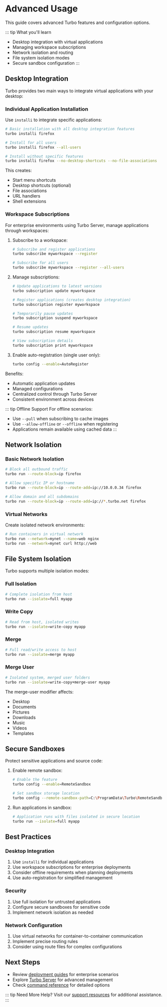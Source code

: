 # Advanced Usage

This guide covers advanced Turbo features and configuration options.

::: tip What you'll learn
- Desktop integration with virtual applications
- Managing workspace subscriptions
- Network isolation and routing
- File system isolation modes
- Secure sandbox configuration
:::

## Desktop Integration

Turbo provides two main ways to integrate virtual applications with your desktop:

### Individual Application Installation

Use `installi` to integrate specific applications:

```bash
# Basic installation with all desktop integration features
turbo installi firefox

# Install for all users
turbo installi firefox --all-users

# Install without specific features
turbo installi firefox --no-desktop-shortcuts --no-file-associations
```

This creates:
- Start menu shortcuts
- Desktop shortcuts (optional)
- File associations
- URL handlers
- Shell extensions

### Workspace Subscriptions

For enterprise environments using Turbo Server, manage applications through workspaces:

1. Subscribe to a workspace:
   ```bash
   # Subscribe and register applications
   turbo subscribe myworkspace --register

   # Subscribe for all users
   turbo subscribe myworkspace --register --all-users
   ```

2. Manage subscriptions:
   ```bash
   # Update applications to latest versions
   turbo subscription update myworkspace

   # Register applications (creates desktop integration)
   turbo subscription register myworkspace

   # Temporarily pause updates
   turbo subscription suspend myworkspace

   # Resume updates
   turbo subscription resume myworkspace

   # View subscription details
   turbo subscription print myworkspace
   ```

3. Enable auto-registration (single user only):
   ```bash
   turbo config --enable=AutoRegister
   ```

Benefits:
- Automatic application updates
- Managed configurations
- Centralized control through Turbo Server
- Consistent environment across devices

::: tip Offline Support
For offline scenarios:
- Use `--pull` when subscribing to cache images
- Use `--allow-offline` or `--offline` when registering
- Applications remain available using cached data
:::

## Network Isolation

### Basic Network Isolation

```bash
# Block all outbound traffic
turbo run --route-block=ip firefox

# Allow specific IP or hostname
turbo run --route-block=ip --route-add=ip://10.0.0.34 firefox

# Allow domain and all subdomains
turbo run --route-block=ip --route-add=ip://*.turbo.net firefox
```

### Virtual Networks

Create isolated network environments:
```bash
# Run containers in virtual network
turbo run --network=mynet --name=web nginx
turbo run --network=mynet curl http://web
```

## File System Isolation

Turbo supports multiple isolation modes:

### Full Isolation
```bash
# Complete isolation from host
turbo run --isolate=full myapp
```

### Write Copy
```bash
# Read from host, isolated writes
turbo run --isolate=write-copy myapp
```

### Merge
```bash
# Full read/write access to host
turbo run --isolate=merge myapp
```

### Merge User
```bash
# Isolated system, merged user folders
turbo run --isolate=write-copy+merge-user myapp
```

The merge-user modifier affects:
- Desktop
- Documents
- Pictures
- Downloads
- Music
- Videos
- Templates

## Secure Sandboxes

Protect sensitive applications and source code:

1. Enable remote sandbox:
   ```bash
   # Enable the feature
   turbo config --enable=RemoteSandbox

   # Set sandbox storage location
   turbo config --remote-sandbox-path=C:\ProgramData\Turbo\RemoteSandbox --all-users
   ```

2. Run applications in sandbox:
   ```bash
   # Application runs with files isolated in secure location
   turbo run --isolate=full myapp
   ```

## Best Practices

### Desktop Integration
1. Use `installi` for individual applications
2. Use workspace subscriptions for enterprise deployments
3. Consider offline requirements when planning deployments
4. Use auto-registration for simplified management

### Security
1. Use full isolation for untrusted applications
2. Configure secure sandboxes for sensitive code
3. Implement network isolation as needed

### Network Configuration
1. Use virtual networks for container-to-container communication
2. Implement precise routing rules
3. Consider using route files for complex configurations

## Next Steps

- Review [deployment guides](/deploying/) for enterprise scenarios
- Explore [Turbo Server](/server/) for advanced management
- Check [command reference](/client/command-line/) for detailed options

::: tip Need More Help?
Visit our [support resources](https://turbo.net/support) for additional assistance.
:::
